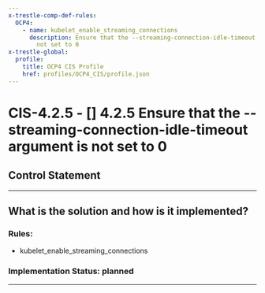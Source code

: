 ```yaml
---
x-trestle-comp-def-rules:
  OCP4:
    - name: kubelet_enable_streaming_connections
      description: Ensure that the --streaming-connection-idle-timeout argument is
        not set to 0
x-trestle-global:
  profile:
    title: OCP4 CIS Profile
    href: profiles/OCP4_CIS/profile.json
---
```


# CIS-4.2.5 - \[\] 4.2.5 Ensure that the --streaming-connection-idle-timeout argument is not set to 0

## Control Statement

______________________________________________________________________

## What is the solution and how is it implemented?

<!-- For implementation status enter one of: implemented, partial, planned, alternative, not-applicable -->

<!-- Note that the list of rules under ### Rules: is read-only and changes will not be captured after assembly to JSON -->

<!-- Add control implementation description here for control: CIS-4.2.5 -->

### Rules:

  - kubelet_enable_streaming_connections

### Implementation Status: planned

______________________________________________________________________
